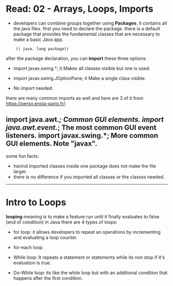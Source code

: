 # Read: 02 - Arrays, Loops, Imports

 - developers can combine groups together using **Packages**. it contains all the java files.  first you need to declare the package. 
 there is a default package that provides the fundamental classes that are necessary to make a basic Java app. 
 
        (( java. lang package))

 after the package declaration, you can **import** these three options: 
 -  import javax.swing.*; it  Makes all classes visible but one is used.

 - import javax.swing.JOptionPane;  it Make a single class visible.

 - No import needed.

 there are many common imports as well and here are 3 of it from https://perso.ensta-paris.fr/:
 
 import java.awt.*;	Common GUI elements.
 import java.awt.event.*;	The most common GUI event listeners.
 import javax.swing.*;	More common GUI elements. Note "javax".
 --------------------------------
  some fun facts: 
   - havind imported classes inside one package does not make the file larger.
   - there is no difference if you imported all classes or the classes needed.
 -------------------------------

  # Intro to Loops

  **looping** meaning is to make a feature run until it finally evaluates to false (end of condition)
  in Java there are 4 types of loops: 

 -  for loop:
it  allows developers to repeat an operations by incrementing and evaluating a loop counter.

 -  for-each loop:
 - While loop:
  It repeats a statement or statements while its non stop if it's evaluation is true.
 - Do-While loop:
 its like the while loop but with an additional condition that happens after the first condition.



